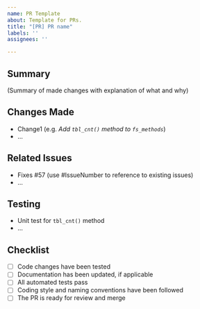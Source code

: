 ```yaml
---
name: PR Template
about: Template for PRs.
title: "[PR] PR name"
labels: ''
assignees: ''

---
```


## Summary
(Summary of made changes with explanation of what and why)

## Changes Made
- Change1 (e.g. *Add `tbl_cnt()` method to `fs_methods`*)
- ...

## Related Issues
- Fixes #57 (use #IssueNumber to reference to existing issues)
- ...

## Testing
- Unit test for `tbl_cnt()` method
- ...

## Checklist
- [ ] Code changes have been tested
- [ ] Documentation has been updated, if applicable
- [ ] All automated tests pass
- [ ] Coding style and naming conventions have been followed
- [ ] The PR is ready for review and merge
